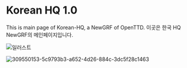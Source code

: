 # Korean HQ 1.0
This is main page of Korean-HQ, a NewGRF of OpenTTD. 이곳은 한국 HQ NewGRF의 메인페이지입니다.

![일러스트](https://github.com/user-attachments/assets/88d0ae73-dfe9-47c7-97d2-43bc46e02fdd)

![309550153-5c9793b3-a652-4d26-884c-3dc5f28c1463](https://github.com/user-attachments/assets/aa99e188-5517-4888-9498-240ad50db22c)
